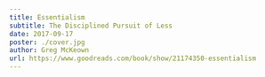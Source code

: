 ```yaml
---
title: Essentialism
subtitle: The Disciplined Pursuit of Less
date: 2017-09-17
poster: ./cover.jpg
author: Greg McKeown
url: https://www.goodreads.com/book/show/21174350-essentialism
---
```

